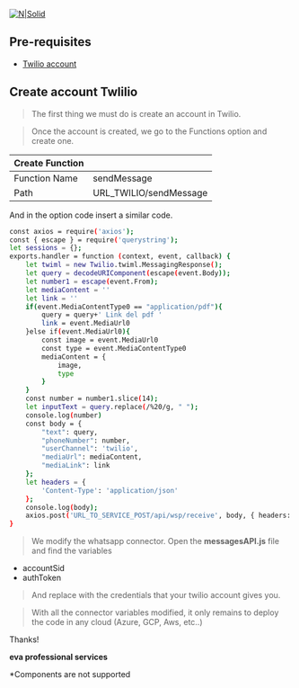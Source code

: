 
[![N|Solid](https://i.ibb.co/LtT31vK/eva-150px.png)](https://eva.bot/)

## Pre-requisites
- [Twilio account](https://www.twilio.com/)

## Create account Twlilio

> The first thing we must do is create an account in Twilio.

> Once the account is created, we go to the Functions option and create one.


| Create Function |   |
| ------ | ------ |
| Function Name | sendMessage |
| Path | URL_TWILIO/sendMessage |

And in the option code insert a similar code.
```sh
const axios = require('axios');
const { escape } = require('querystring');
let sessions = {};
exports.handler = function (context, event, callback) {
    let twiml = new Twilio.twiml.MessagingResponse();
    let query = decodeURIComponent(escape(event.Body));
    let number1 = escape(event.From);
    let mediaContent = ''
    let link = ''
    if(event.MediaContentType0 == "application/pdf"){
        query = query+' Link del pdf '
        link = event.MediaUrl0
    }else if(event.MediaUrl0){
        const image = event.MediaUrl0
        const type = event.MediaContentType0
        mediaContent = {
            image,
            type
        }
    }
    const number = number1.slice(14);
    let inputText = query.replace(/%20/g, " ");
    console.log(number)
    const body = {
        "text": query,
        "phoneNumber": number,
        "userChannel": 'twilio',
        "mediaUrl": mediaContent,
        "mediaLink": link
    };
    let headers = {
        'Content-Type': 'application/json'
    };
    console.log(body);
    axios.post('URL_TO_SERVICE_POST/api/wsp/receive', body, { headers: headers });
}
```
> We modify the whatsapp connector. Open the **messagesAPI.js** file and find the variables
- accountSid
- authToken

> And replace with the credentials that your twilio account gives you.

> With all the connector variables modified, it only remains to deploy the code in any cloud (Azure, GCP, Aws, etc..)

Thanks!

**eva professional services**

*Components are not supported
